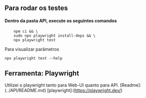 ## Para rodar os testes
#### Dentro da pasta API, execute os seguintes comandos
```
    npm ci && \
    sudo npx playwright install-deps && \
    npx playwright test
```
Para visualizar parâmetros
```
npx playwright test --help
```

## Ferramenta: Playwright
Utilizei o playwright tanto para Web-UI quanto para API.
[Readme]:(../API/README.md)
[playwright]:(https://playwright.dev/)

